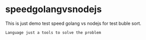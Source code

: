 # speedgolangvsnodejs
This is just demo test speed golang vs nodejs for test buble sort.

`Language just a tools to solve the problem`